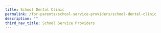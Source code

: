 ```yaml
---
title: School Dental Clinic
permalink: /for-parents/school-service-providers/school-dental-clinic
description: ""
third_nav_title: School Service Providers
---
```


